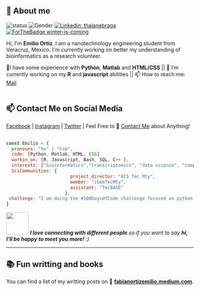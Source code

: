 ## 👋 About me

<!--https://user-images.githubusercontent.com/5713670/87202985-820dcb80-c2b6-11ea-9f56-7ec461c497c3.gif-->

![status](https://img.shields.io/badge/status-up-brightgreen) ![Gender](https://img.shields.io/badge/gender-%F0%9F%A4%B5-lightgrey) [![Linkedin: thaianebraga](https://img.shields.io/badge/-emilio_ortz-blue?style=flat-square&logo=Linkedin&logoColor=white&link=https://www.linkedin.com/in/thaianebraga/)](https://www.linkedin.com/in/emilio-fabian-ortiz/) [![ForTheBadge winter-is-coming](http://ForTheBadge.com/images/badges/winter-is-coming.svg)](http://ForTheBadge.com)



Hi, I'm **Emilio Ortiz**. I am a nanotechnology engineering student from Veracruz, Mexico. I'm currently working on better my understanding of bioinformatics as a research volunteer.  

🌱I have some experience with **Python**, **Matlab** and **HTML/CSS** || 🔭 I’m currently working on my **R** and **javascript** abilities || 📫 How to reach me: [Mail](A01733915@itesm.mx) 
<br>
<br>
## 📫 Contact Me on Social Media

[Facebook](https://www.facebook.com/people/Emilio-Fabian-Hdz-Ortiz/100007285271339/) | [Instagram](https://www.instagram.com/nano.milo/) | [Twitter](https://twitter.com/fabian_ortiz_em) | Feel Free to 💬 [Contact Me](A01733915@itesm.mx) about Anything!
<br>
<br>
```javascript
const Emilio = {
  pronouns: "he" | "him",
  code: [Python, Matlab, HTML, CSS]
  workin_on: [R, Javascript, Bash, SQL, C++ ],
  interests: ["bioinformatics","transcriptomics", "data science", "computational chemistry"],
  SciCommunities: {
                        project_director: "ACS Tec Mty",
                        member: "iGemTecMty",
                        assistant: "TecBASE"
                      },
 challenge: "I am doing the #100DaysOfCode challenge focused on python and R"
}
```

<img src="https://media.giphy.com/media/LnQjpWaON8nhr21vNW/giphy.gif" width="60"> <em><b>I love connecting with different people</b> so if you want to say <b>hi, I'll be happy to meet you more!</b> :)</em>

---
## 📚 Fun writting and books 

You can find a list of my writting posts on 📖 **[fabianortizemilio.medium.com](https://fabianortizemilio.medium.com/)**.
